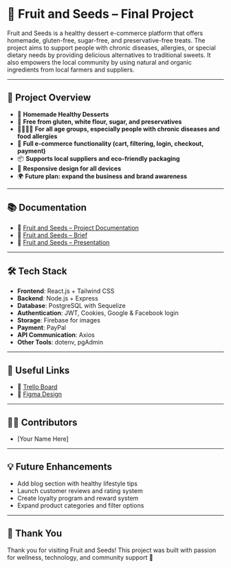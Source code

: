 # 🍓 Fruit and Seeds – Final Project

Fruit and Seeds is a healthy dessert e-commerce platform that offers homemade, gluten-free, sugar-free, and preservative-free treats. The project aims to support people with chronic diseases, allergies, or special dietary needs by providing delicious alternatives to traditional sweets. It also empowers the local community by using natural and organic ingredients from local farmers and suppliers.

---

## 🌟 Project Overview

- 🍰 **Homemade Healthy Desserts**
- 🌿 **Free from gluten, white flour, sugar, and preservatives**
- 👨‍👩‍👧‍👦 **For all age groups, especially people with chronic diseases and food allergies**
- 🛒 **Full e-commerce functionality (cart, filtering, login, checkout, payment)**
- 📦 **Supports local suppliers and eco-friendly packaging**
- 📱 **Responsive design for all devices**
- 🌍 **Future plan: expand the business and brand awareness**

---

## 📚 Documentation

- 📄 [Fruit and Seeds – Project Documentation](https://drive.google.com/file/d/19G1tvCD2mK0Vs4fuoQtuAGdLau0BRe_G/view?usp=drive_link)
- 📄 [Fruit and Seeds – Brief](https://drive.google.com/file/d/1sYYfDDZGrl8nCYYVxXNjQQU2hbYGAf-W/view?usp=drive_link)
- 📄 [Fruit and Seeds – Presentation](https://drive.google.com/file/d/1mrcyIECIVSkMXpEi7BQgvqYAlQXJRmZ-/view?usp=drive_link)

---

## 🛠 Tech Stack

- **Frontend**: React.js + Tailwind CSS
- **Backend**: Node.js + Express
- **Database**: PostgreSQL with Sequelize
- **Authentication**: JWT, Cookies, Google & Facebook login
- **Storage**: Firebase for images
- **Payment**: PayPal
- **API Communication**: Axios
- **Other Tools**: dotenv, pgAdmin

---

## 📌 Useful Links

- 🎯 [Trello Board](https://trello.com/b/GZRGKhdx/fruit-and-seeds-final-project)
- 🎨 [Figma Design]([https://www.figma.com/design/vJhWAnQ7QiXbnoS8LWf2BP/Fruit-and-Seeds-%E2%80%93-Final-Project?node-id=0-1&p=f&t=VFhyHOnQnpOAioCl-0](https://www.figma.com/design/vJhWAnQ7QiXbnoS8LWf2BP/Fruit-and-Seeds-%E2%80%93-Final-Project?node-id=0-1&t=Gs0wEUQJMS0GEh09-1))

---

## 👩‍💻 Contributors

- [Your Name Here]

---

## 💡 Future Enhancements

- Add blog section with healthy lifestyle tips
- Launch customer reviews and rating system
- Create loyalty program and reward system
- Expand product categories and filter options

---

## 🧡 Thank You

Thank you for visiting Fruit and Seeds! This project was built with passion for wellness, technology, and community support 🌱
